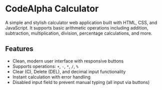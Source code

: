# CodeAlpha Calculator

A simple and stylish calculator web application built with HTML, CSS, and JavaScript. It supports basic arithmetic operations including addition, subtraction, multiplication, division, percentage calculations, and more.

## Features

- Clean, modern user interface with responsive buttons
- Supports operations: `+`, `-`, `*`, `/`, `%`
- Clear (C), Delete (DEL), and decimal input functionality
- Instant calculation with error handling
- Disabled input field to prevent manual typing (all input via buttons)
